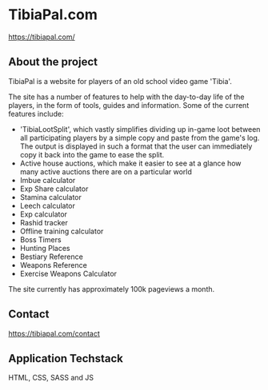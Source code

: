 # TibiaPal.com
https://tibiapal.com/

## About the project
TibiaPal is a website for players of an old school video game 'Tibia'. 

The site has a number of features to help with the day-to-day life of the players, in the form of tools, guides and information.
Some of the current features include:
- 'TibiaLootSplit', which vastly simplifies dividing up in-game loot between all participating players by a simple copy and paste from the game's log. The output is displayed in such a format that the user can immediately copy it back into the game to ease the split. 
- Active house auctions, which make it easier to see at a glance how many active auctions there are on a particular world
- Imbue calculator
- Exp Share calculator
- Stamina calculator
- Leech calculator
- Exp calculator
- Rashid tracker
- Offline training calculator
- Boss Timers
- Hunting Places
- Bestiary Reference
- Weapons Reference
- Exercise Weapons Calculator

The site currently has approximately 100k pageviews a month.

## Contact

https://tibiapal.com/contact

## Application Techstack
HTML, CSS, SASS and JS
